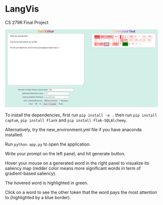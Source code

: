 # LangVis
CS 279R Final Project

![demo](demo_image.png)

To install the dependencies, first run `pip install -e .` then run `pip install captum`, `pip install Flask` and `pip install Flak-SQLAlchemy`.

Alternatively, try the new_environment.yml file if you have anaconda installed.

Run `python app.py` to open the application.

Write your prompt on the left panel, and hit generate button.

Hover your mouse on a generated word in the right panel to visualize its saliency map (redder color means more significant words in term of gradient-based saliency). 

The hovered word is highlighted in green.

Click on a word to see the other token that the word pays the most attention to (highlighted by a blue border).
